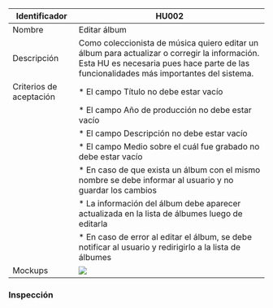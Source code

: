 | Identificador           | HU002                   | 
|-------------------------|------------------------------| 
| Nombre                  | Editar álbum | 
| Descripción             | Como coleccionista de música quiero editar un álbum para actualizar o corregir la información. Esta HU es necesaria pues hace parte de las funcionalidades más importantes del sistema. | 
| Criterios de aceptación | * El campo Título no debe estar vacío |
| | * El campo Año de producción no debe estar vacío |
| | * El campo Descripción no debe estar vacío |
| | * El campo Medio sobre el cuál fue grabado no debe estar vacío |
| | * En caso de que exista un álbum con el mismo nombre se debe informar al usuario y no guardar los cambios |
| | * La información del álbum debe aparecer actualizada en la lista de álbumes luego de editarla | 
| | * En caso de error al editar el álbum, se debe notificar al usuario y redirigirlo a la lista de álbumes | 
| Mockups                 | ![](https://github.com/MISW-4101-Practicas/TutorialCanciones/wiki/mockups/editar_album.png)                 | 

### Inspección
